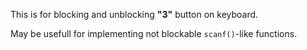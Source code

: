 This is for blocking and unblocking **"3"** button on keyboard.

May be usefull for implementing not blockable ``scanf()``-like functions.